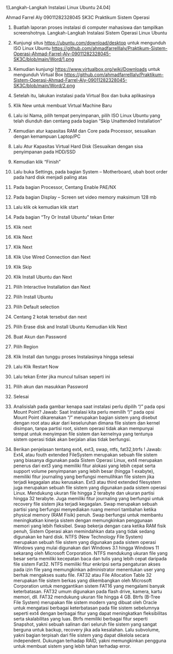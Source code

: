 ![Langkah-Langkah Instalasi Linux Ubuntu 24.04]

Ahmad Farrel Aly
09011282328045
SK3C
Praktikum Sistem Operasi
1.	Buatlah laporan proses instalasi di computer mahasiswa dan tampilkan screenshotnya.
Langkah-Langkah Instalasi Sistem Operasi Linux Ubuntu 

1.	Kunjungi situs https://ubuntu.com/download/desktop untuk mengunduh ISO Linux Ubuntu https://github.com/ahmadfarrelllaly/Praktikum-Sistem-Operasi-Ahmad-Farrel-Aly-09011282328045-SK3C/blob/main/Word/1.png
2.	Kemudian kunjungi https://www.virtualbox.org/wiki/Downloads untuk mengunduh Virtual Box https://github.com/ahmadfarrelllaly/Praktikum-Sistem-Operasi-Ahmad-Farrel-Aly-09011282328045-SK3C/blob/main/Word/2.png
3.	Setelah itu, lakukan instalasi pada Virtual Box dan buka aplikasinya
4.	Klik New untuk membuat Virtual Machine Baru 
5.	Lalu isi Nama, pilih tempat penyimpanan, pilih ISO Linux Ubuntu yang telah diunduh dan centang pada bagian “Skip Unattended Installation” 
6.	Kemudian atur kapasitas RAM dan Core pada Processor, sesuaikan dengan kemampuan Laptop/PC 
7.	Lalu Atur Kapasitas Virtual Hard Disk (Sesuaikan dengan sisa penyimpanan pada HDD/SSD 
8.	Kemudian klik “Finish” 
9.	Lalu buka Settings, pada bagian System – Motherboard, ubah boot order pada hard disk menjadi paling atas 
10.	Pada bagian Processor, Centang Enable PAE/NX 
11.	Pada bagian Display – Screen set video memory maksimum 128 mb 
12.	Lalu klik ok kemudian klik start 
13.	Pada bagian “Try Or Install Ubuntu” tekan Enter 
14.	Klik next 
15.	Klik Next 
16.	Klik Next 
17.	Klik Use Wired Connection dan Next 
18.	Klik Skip 
19.	Klik Install Ubuntu dan Next 
20.	Pilih Interactive Installation dan Next 



21.	Pilih Install Ubuntu 
22.	Pilih Default selection 
23.	Centang 2 kotak tersebut dan next 
24.	Pilih Erase disk and Install Ubuntu Kemudian klik Next 
25.	Buat Akun dan Password 
26.	Pilih Region 
27.	Klik Install dan tunggu proses Instalasinya hingga selesai 
28.	Lalu Klik Restart Now
29.	Lalu tekan Enter jika muncul tulisan seperti ini
30.	Pilih akun dan masukkan Password
31.	Selesai

2.	Analisislah pada gambar kenapa saat instalasi perlu dipilih “/” pada opsi Mount Point?
Jawab:
Saat Instalasi kita perlu memilih “/” pada opsi Mount Point dikarenakan “/” merupakan bagian sistem yang disebut dengan root atau akar dari keseluruhan dimana file sistem dan kernel disimpan, tanpa partisi root, sistem operasi tidak akan mempunyai tempat untuk menyimpan file sistem dan kernelnya yang tentunya sistem operasi tidak akan berjalan alias tidak berfungsi.
3.	Berikan penjelasan tentang ext4, ext3, swap, ntfs, fat32,btrfs !
Jawab:
Ext4, atau fouth extended FileSystem merupakan sebuah file sistem yang biasanya digunakan pada Sistem Operasi Linux, ext4 merupakan penerus dari ext3 yang memiliki fitur alokasi yang lebih cepat serta support volume penyimpanan yang lebih besar (hingga 1 exabyte), memiliki fitur journaling yang berfungsi memulihkan file sistem jika terjadi kegagalan atau kerusakan. 
Ext3 atau third extended filesystem juga merupakan sebuah file sistem yang digunakan pada sistem operasi Linux. Mendukung ukuran file hingga 2 terabyte dan ukuran partisi hingga 32 terabyte. Juga memiliki fitur journaling yang berfungsi untuk recovery file sistem jika terjadi kegagalan. 
Swap merupakan sebuah partisi yang berfungsi menyediakan ruang memori tambahan ketika physical memory (RAM Fisik) penuh. Swap berfungsi untuk membantu meningkatkan kinerja sistem dengan memungkinkan penggunaan memori yang lebih fleksibel. Swap bekerja dengan cara ketika RAM fisik penuh, Sistem Operasi akan memindahkan data yang tidak sedang digunakan ke hard disk.
NTFS (New Technology File System) merupakan sebuah file sistem yang digunakan pada sistem operasi Windows yang mulai digunakan dari Windows 3.1 hingga Windows 11 sekarang oleh Microsoft Corporation. NTFS mendukung ukuran file yang besar serta memiliki kecepatan baca dan tulis yang lebih cepat daripada file sistem Fat32. NTFS memiliki fitur enkripsi serta pengaturan akses pada izin file yang memungkinkan administrator menentukan user yang berhak mengakses suatu file. 
FAT32 atau File Allocation Table 32 merupakan file sistem berkas yang dikembangkan oleh Microsoft Corporation untuk menggantikan sistem FAT16 yang mengalami banyak keterbatasan. FAT32 umum digunakan pada flash drive, kamera, kartu memori, dll. FAT32 mendukung ukuran file hingga 4 GB.
 Btrfs (B-Tree File System) merupakan file sistem modern yang dibuat oleh Oracle untuk mengatasi berbagai keterbatasan pada file sistem sebelumnya seperti ext4 dengan berbagai fitur yang dapat meningkatkan fleksibilitas serta skalabilitas yang luas. Btrfs memiliki berbagai fitur seperti Snapshot, yakni sebuah salinan dari seluruh file sistem yang sangat berguna untuk backup, recovery jika ada kesalahan. Lalu subvolume, yakni bagian terpisah dari file sistem yang dapat dikelola secara independent. Dukungan terhadap RAID, yakni memungkinkan pengguna untuk membuat sistem yang lebih tahan terhadap error.

